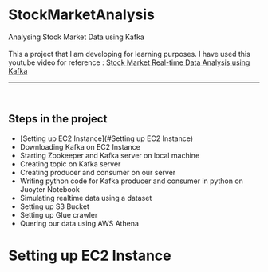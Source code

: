# StockMarketAnalysis
Analysing Stock Market Data using Kafka <br />
<br />
This a project that I am developing for learning purposes. I have used this youtube video for reference :  [Stock Market Real-time Data Analysis using Kafka](https://www.youtube.com/watch?v=KerNf0NANMo)

---
<br />

## Steps in the project

- [Setting up EC2 Instance](#Setting up EC2 Instance)
- Downloading Kafka on EC2 Instance
- Starting Zookeeper and Kafka server on local machine
- Creating topic on Kafka server
- Creating producer and consumer on our server
- Writing python code for Kafka producer and consumer in python on Juoyter Notebook
- Simulating realtime data using a dataset
- Setting up S3 Bucket
- Setting up Glue crawler
- Quering our data using AWS Athena

# Setting up EC2 Instance



